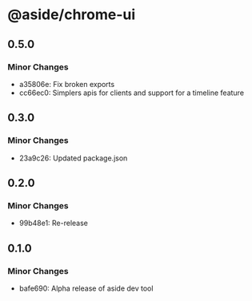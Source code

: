 # @aside/chrome-ui

## 0.5.0

### Minor Changes

- a35806e: Fix broken exports
- cc66ec0: Simplers apis for clients and support for a timeline feature

## 0.3.0

### Minor Changes

- 23a9c26: Updated package.json

## 0.2.0

### Minor Changes

- 99b48e1: Re-release

## 0.1.0

### Minor Changes

- bafe690: Alpha release of aside dev tool

